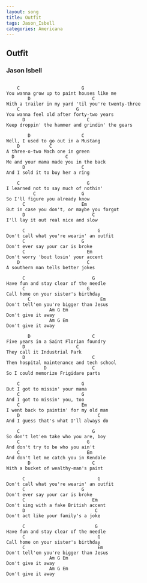 ```yaml
---
layout: song
title: Outfit
tags: Jason_Isbell
categories: Americana
---
```


## Outfit

### Jason Isbell

<pre>
<code>
    C                       G
You wanna grow up to paint houses like me
        D                       C
With a trailer in my yard 'til you're twenty-three
    C                     G
You wanna feel old after forty-two years
      D                       C
Keep droppin' the hammer and grindin' the gears

        D                   C
Well, I used to go out in a Mustang
    D           C
A three-o-two Mach one in green
  D                   C
Me and your mama made you in the back
      D                     C
And I sold it to buy her a ring

    C                         G
I learned not to say much of nothin'
          C                 G
So I'll figure you already know
      C                     Em
But in case you don't, or maybe you forgot
      D                         C
I'll lay it out real nice and slow

      C                           G
Don't call what you're wearin' an outfit
      C                     G
Don't ever say your car is broke
      C                       Em
Don't worry 'bout losin' your accent
    D                         C
A southern man tells better jokes

      C                         G
Have fun and stay clear of the needle
      C                       G
Call home on your sister's birthday
        C                          Em
Don't tell'em you're bigger than Jesus
                Am G Em
Don't give it away
                Am G Em
Don't give it away

        D                       C
Five years in a Saint Florian foundry
      D                   C
They call it Industrial Park
      D                         C
Then hospital maintenance and tech school
              D                 C
So I could memorize Frigidare parts

    C                       G
But I got to missin' your mama
    C                       G
And I got to missin' you, too
    C                       Em
I went back to paintin' for my old man
    D                             C
And I guess that's what I'll always do

    C                           G
So don't let'em take who you are, boy
    C                         G
And don't try to be who you ain't
    C                         Em
And don't let me catch you in Kendale
        D                       C
With a bucket of wealthy-man's paint

      C                           G
Don't call what you're wearin' an outfit
      C                     G
Don't ever say your car is broke
      C                         Em
Don't sing with a fake British accent
      D                          C
Don't act like your family's a joke

      C                          G
Have fun and stay clear of the needle
      C                           G
Call home on your sister's birthday
      C                           Em
Don't tell'em you're bigger than Jesus
                Am G Em
Don't give it away
                Am G Em
Don't give it away
</code>
</pre>
